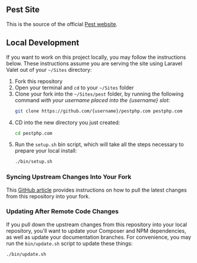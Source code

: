 ## Pest Site

This is the source of the official [Pest website](https://pestphp.com).

## Local Development

If you want to work on this project locally, you may follow the instructions below. These instructions assume you are serving the site using Laravel Valet out of your `~/Sites` directory:

1. Fork this repository 
2. Open your terminal and `cd` to your `~/Sites` folder
3. Clone your fork into the `~/Sites/pest` folder, by running the following command *with your username placed into the {username} slot*:
    ```bash
    git clone https://github.com/{username}/pestphp.com pestphp.com
    ```
4. CD into the new directory you just created:
    ```bash
    cd pestphp.com
    ```
5. Run the `setup.sh` bin script, which will take all the steps necessary to prepare your local install:
    ```bash
    ./bin/setup.sh
    ```

### Syncing Upstream Changes Into Your Fork 

This [GitHub article](https://help.github.com/en/articles/syncing-a-fork) provides instructions on how to pull the latest changes from this repository into your fork.

### Updating After Remote Code Changes

If you pull down the upstream changes from this repository into your local repository, you'll want to update your Composer and NPM dependencies, as well as update your documentation branches. For convenience, you may run the `bin/update.sh` script to update these things:

```bash
./bin/update.sh
```
